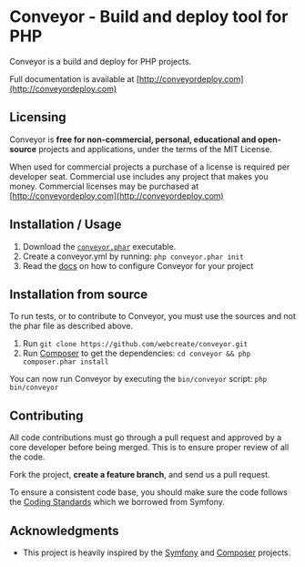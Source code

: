 Conveyor - Build and deploy tool for PHP
========================================

Conveyor is a build and deploy for PHP projects.

Full documentation is available at [http://conveyordeploy.com](http://conveyordeploy.com)

Licensing
---------

Conveyor is **free for non-commercial, personal, educational and open-source** projects and applications,
under the terms of the MIT License.

When used for commercial projects a purchase of a license is required per developer seat. Commercial
use includes any project that makes you money. Commercial licenses may be purchased
at [http://conveyordeploy.com](http://conveyordeploy.com)

Installation / Usage
--------------------

1. Download the [`conveyor.phar`](http://conveyordeploy.com/conveyor.phar) executable.
2. Create a conveyor.yml by running: `php conveyor.phar init`
3. Read the [docs](http://conveyordeploy.com/docs) on how to configure Conveyor for your project

Installation from source
------------------------

To run tests, or to contribute to Conveyor, you must use the sources and not the phar
file as described above.

1. Run `git clone https://github.com/webcreate/conveyor.git`
2. Run [Composer](http://getcomposer.org/) to get the dependencies: `cd conveyor && php composer.phar install`

You can now run Conveyor by executing the `bin/conveyor` script: `php bin/conveyor`

Contributing
------------

All code contributions must go through a pull request and approved by a core developer
before being merged. This is to ensure proper review of all the code.

Fork the project, **create a feature branch**, and send us a pull request.

To ensure a consistent code base, you should make sure the code follows
the [Coding Standards](http://symfony.com/doc/current/contributing/code/standards.html)
which we borrowed from Symfony.

Acknowledgments
---------------

- This project is heavily inspired by the [Symfony](https://github.com/symfony/symfony) and [Composer](https://github.com/composer/composer) projects.
